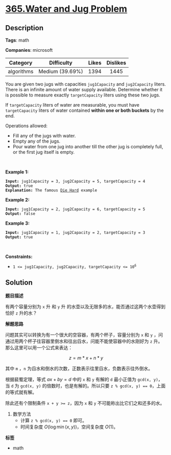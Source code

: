 # [365.Water and Jug Problem](https://leetcode.com/problems/water-and-jug-problem/description/)

## Description

**Tags**: math

**Companies**: microsoft

|  Category  |   Difficulty    | Likes | Dislikes |
| :--------: | :-------------: | :---: | :------: |
| algorithms | Medium (39.69%) | 1394  |   1445   |

<p>You are given two jugs with capacities <code>jug1Capacity</code> and <code>jug2Capacity</code> liters. There is an infinite amount of water supply available. Determine whether it is possible to measure exactly <code>targetCapacity</code> liters using these two jugs.</p>
<p>If <code>targetCapacity</code> liters of water are measurable, you must have <code>targetCapacity</code> liters of water contained <strong>within one or both buckets</strong> by the end.</p>
<p>Operations allowed:</p>
<ul>
  <li>Fill any of the jugs with water.</li>
  <li>Empty any of the jugs.</li>
  <li>Pour water from one jug into another till the other jug is completely full, or the first jug itself is empty.</li>
</ul>
<p>&nbsp;</p>
<p><strong class="example">Example 1:</strong></p>
<pre><code><strong>Input:</strong> jug1Capacity = 3, jug2Capacity = 5, targetCapacity = 4
<strong>Output:</strong> true
<strong>Explanation:</strong> The famous <a href="https://www.youtube.com/watch?v=BVtQNK_ZUJg&amp;ab_channel=notnek01" target="_blank">Die Hard</a> example </code></pre>
<p><strong class="example">Example 2:</strong></p>
<pre><code><strong>Input:</strong> jug1Capacity = 2, jug2Capacity = 6, targetCapacity = 5
<strong>Output:</strong> false</code></pre>
<p><strong class="example">Example 3:</strong></p>
<pre><code><strong>Input:</strong> jug1Capacity = 1, jug2Capacity = 2, targetCapacity = 3
<strong>Output:</strong> true</code></pre>
<p>&nbsp;</p>
<p><strong>Constraints:</strong></p>
<ul>
  <li><code>1 &lt;= jug1Capacity, jug2Capacity, targetCapacity &lt;= 10<sup>6</sup></code></li>
</ul>

## Solution

**题目描述**

有两个容量分别为 `x` 升 和 `y` 升 的水壶以及无限多的水，能否通过这两个水壶得到恰好 `z` 升的水？

**解题思路**

问题其实可以转换为有一个很大的空容器，有两个杯子，容量分别为 `x` 和 `y` ，问通过用两个杯子往容器里倒水和往出舀水，问能不能使容器中的水刚好为 `z` 升。那么这里可以用一个公式来表达：

$$z = m * x + n * y$$

其中 `m` ，`n` 为舀水和倒水的次数，正数表示往里舀水，负数表示往外倒水。

根据裴蜀定理，等式 $ax + by = d$ 中的 `x` 和 `y` 有解的 `d` 最小正值为 `gcd(x, y)`，当 `d` 为 `gcd(x, y)` 的倍数时，也是有解的。所以只要 `z % gcd(x, y) == 0`，上面的等式就有解。

除此还有个限制条件 `x + y >= z`，因为 `x` 和 `y` 不可能称出比它们之和还多的水。

1. 数学方法
   - 计算 `z % gcd(x, y) == 0` 即可。
   - 时间复杂度 $O(\log \min(x, y))$，空间复杂度 $O(1)$。

**标签**

- math
